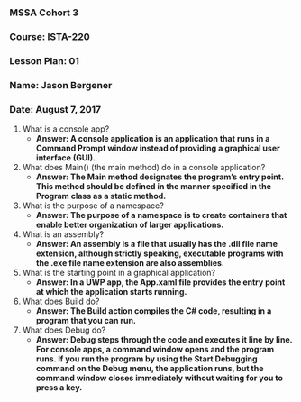 ### MSSA Cohort 3
### Course: ISTA-220
### Lesson Plan: 01
### Name: Jason Bergener
### Date: August 7, 2017

1. What is a console app?
    - **Answer: A console application is an application that runs in a Command Prompt window instead of providing a graphical user interface (GUI).**
2. What does Main() (the main method) do in a console application?
    - **Answer: The Main method designates the program’s entry point. This method should be defined in the manner specified in the Program class as a static method.**
3. What is the purpose of a namespace?
    - **Answer: The purpose of a namespace is to create containers that enable better organization of larger applications.**
4. What is an assembly?
    - **Answer: An assembly is a file that usually has the .dll file name extension, although strictly speaking, executable programs with the .exe file name extension are also assemblies.**
5. What is the starting point in a graphical application?
    - **Answer: In a UWP app, the App.xaml file provides the entry point at which the application starts running.**
6. What does Build do?
    - **Answer: The Build action compiles the C# code, resulting in a program that you can run.**
7. What does Debug do?
    - **Answer: Debug steps through the code and executes it line by line. For console apps, a command window opens and the program runs. If you run the program by using the Start Debugging command on the Debug menu, the application runs, but the command window closes immediately without waiting for you to press a key.**
